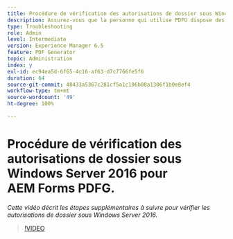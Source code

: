 ```yaml
---
title: Procédure de vérification des autorisations de dossier sous Windows Server 2016.
description: Assurez-vous que la personne qui utilise PDFG dispose des autorisations de dossier requises sous Windows Server 2016.
type: Troubleshooting
role: Admin
level: Intermediate
version: Experience Manager 6.5
feature: PDF Generator
topic: Administration
index: y
exl-id: ec94ea5d-6f65-4c16-af63-d7c7766fe5f6
duration: 64
source-git-commit: 48433a5367c281cf5a1c106b08a1306f1b0e8ef4
workflow-type: tm+mt
source-wordcount: '49'
ht-degree: 100%

---
```


# Procédure de vérification des autorisations de dossier sous Windows Server 2016 pour AEM Forms PDFG.

*Cette vidéo décrit les étapes supplémentaires à suivre pour vérifier les autorisations de dossier sous Windows Server 2016.*

>[!VIDEO](https://video.tv.adobe.com/v/335519?quality=12&learn=on)
